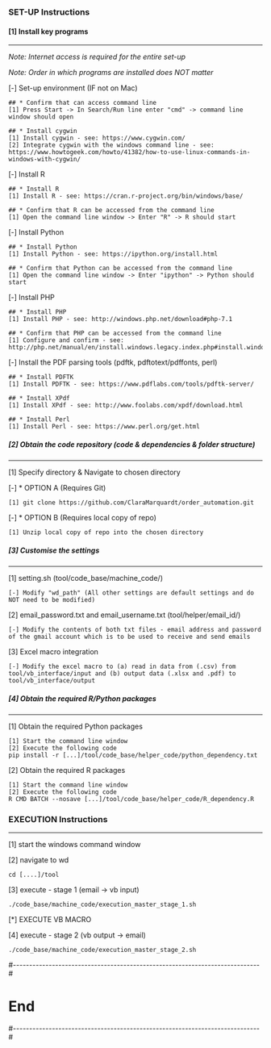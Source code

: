 ### SET-UP Instructions

#### [1] Install key programs 
---------------------------

_Note: Internet access is required for the entire set-up_

_Note: Order in which programs are installed does NOT matter_

[-] Set-up environment (IF not on Mac)
````
## * Confirm that can access command line
[1] Press Start -> In Search/Run line enter "cmd" -> command line window should open

## * Install cygwin
[1] Install cygwin - see: https://www.cygwin.com/
[2] Integrate cygwin with the windows command line - see: https://www.howtogeek.com/howto/41382/how-to-use-linux-commands-in-windows-with-cygwin/
````

[-] Install R  
````	
## * Install R
[1] Install R - see: https://cran.r-project.org/bin/windows/base/

## * Confirm that R can be accessed from the command line
[1] Open the command line window -> Enter "R" -> R should start
````

[-] Install Python 
````
## * Install Python
[1] Install Python - see: https://ipython.org/install.html

## * Confirm that Python can be accessed from the command line
[1] Open the command line window -> Enter "ipython" -> Python should start
````

[-] Install PHP 
````
## * Install PHP
[1] Install PHP - see: http://windows.php.net/download#php-7.1

## * Confirm that PHP can be accessed from the command line
[1] Configure and confirm - see: 
http://php.net/manual/en/install.windows.legacy.index.php#install.windows.legacy.commandline
````

[-] Install the PDF parsing tools (pdftk, pdftotext/pdffonts, perl)
````
## * Install PDFTK
[1] Install PDFTK - see: https://www.pdflabs.com/tools/pdftk-server/

## * Install XPdf
[1] Install XPdf - see: http://www.foolabs.com/xpdf/download.html

## * Install Perl
[1] Install Perl - see: https://www.perl.org/get.html
````

##### [2] Obtain the code repository (code & dependencies & folder structure) 
---------------------------

[1] Specify directory & Navigate to chosen directory

[-] * OPTION A (Requires Git)
````
[1] git clone https://github.com/ClaraMarquardt/order_automation.git
````

[-] * OPTION B (Requires local copy of repo)
````
[1] Unzip local copy of repo into the chosen directory
````

##### [3] Customise the settings
---------------------------

[1] setting.sh (tool/code_base/machine_code/)
````
[-] Modify "wd_path" (All other settings are default settings and do NOT need to be modified)
````

[2] email_password.txt and email_username.txt (tool/helper/email_id/)
````
[-] Modify the contents of both txt files - email address and password of the gmail account which is to be used to receive and send emails
````

[3] Excel macro integration
````
[-] Modify the excel macro to (a) read in data from (.csv) from tool/vb_interface/input and (b) output data (.xlsx and .pdf) to tool/vb_interface/output
````

##### [4] Obtain the required R/Python packages
---------------------------

[1] Obtain the required Python packages
````
[1] Start the command line window
[2] Execute the following code 
pip install -r [...]/tool/code_base/helper_code/python_dependency.txt
````

[2] Obtain the required R packages
````
[1] Start the command line window
[2] Execute the following code 
R CMD BATCH --nosave [...]/tool/code_base/helper_code/R_dependency.R
````

### EXECUTION Instructions
----------------------------------------------------------------------------

[1] start the windows command window 

[2] navigate to wd
````
cd [....]/tool
````

[3] execute - stage 1 (email -> vb input)
````
./code_base/machine_code/execution_master_stage_1.sh
````

[*] EXECUTE VB MACRO

[4] execute - stage 2 (vb output -> email)
````
./code_base/machine_code/execution_master_stage_2.sh
````

#----------------------------------------------------------------------------#
#                                    End                                     #
#----------------------------------------------------------------------------#

